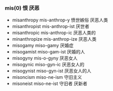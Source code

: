 ### mis(0) 恨 厌恶

- misanthropy mis-anthrop-y 愤世嫉俗 厌恶人类
- misanthropist mis-anthrop-ist  厌世者
- misanthropic mis-anthrop-ic 厌恶人类的
- minanthropize mis-anthrop-ize 厌恶人类
- misogamy miso-gamy 厌婚症
- misogamist miso-gam-ist 厌婚的人
- misogyny mis-o-gyny 厌恶女人
- misogynic miso-gyn-ic 厌恶女人的
- misogynist miso-gyn-ist 厌恶女人的人
- misoncism miso-ne-ism 守旧主义
- misoneist miso-ne-ist 守旧者 厌新者